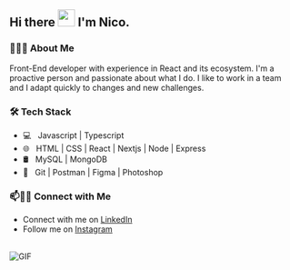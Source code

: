## Hi there <img src="https://raw.githubusercontent.com/iampavangandhi/iampavangandhi/master/gifs/Hi.gif" width="30px"> I'm Nico.</h2>

### 👨🏻‍💻 About Me

Front-End developer with experience in React and its ecosystem. I'm a proactive person and passionate about what I do. I like to work in a team and I adapt quickly to changes and new challenges.


### 🛠 Tech Stack

- 💻 &nbsp;  Javascript | Typescript 
- 🌐 &nbsp; HTML | CSS | React | Nextjs | Node | Express
- 🛢 &nbsp; MySQL | MongoDB
- 🔧 &nbsp; Git | Postman | Figma | Photoshop

### 📫🤝🏻 Connect with Me

 - Connect with me on [LinkedIn](https://www.linkedin.com/in/nicosantuccio/)
 - Follow me on [Instagram](https://www.instagram.com/santux.tsx/)

<br />
<img alt="GIF" src="https://media.giphy.com/media/13HgwGsXF0aiGY/giphy.gif" />
